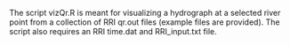 The script vizQr.R is meant for visualizing a hydrograph at a selected river point from a collection of RRI qr.out files (example files are provided). The script also requires an RRI time.dat and RRI_input.txt file.
